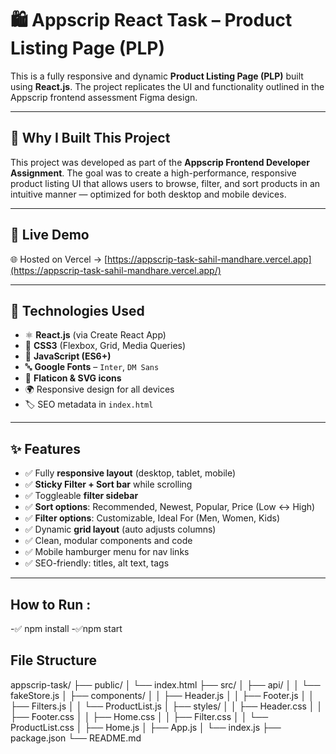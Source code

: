 # 🛍️ Appscrip React Task – Product Listing Page (PLP)

This is a fully responsive and dynamic **Product Listing Page (PLP)** built using **React.js**. The project replicates the UI and functionality outlined in the Appscrip frontend assessment Figma design.

---

## 🎯 Why I Built This Project

This project was developed as part of the **Appscrip Frontend Developer Assignment**. The goal was to create a high-performance, responsive product listing UI that allows users to browse, filter, and sort products in an intuitive manner — optimized for both desktop and mobile devices.

---

## 🚀 Live Demo

🌐 Hosted on Vercel → [https://appscrip-task-sahil-mandhare.vercel.app](https://appscrip-task-sahil-mandhare.vercel.app/)

---

## 🧰 Technologies Used

- ⚛️ **React.js** (via Create React App)
- 🎨 **CSS3** (Flexbox, Grid, Media Queries)
- 🧠 **JavaScript (ES6+)**
- 🔤 **Google Fonts** – `Inter`, `DM Sans`
- 🧩 **Flaticon & SVG icons**
- 🌍 Responsive design for all devices
- 🏷️ SEO metadata in `index.html`

---

## ✨ Features

- ✅ Fully **responsive layout** (desktop, tablet, mobile)
- ✅ **Sticky Filter + Sort bar** while scrolling
- ✅ Toggleable **filter sidebar**
- ✅ **Sort options**: Recommended, Newest, Popular, Price (Low ↔ High)
- ✅ **Filter options**: Customizable, Ideal For (Men, Women, Kids)
- ✅ Dynamic **grid layout** (auto adjusts columns)
- ✅ Clean, modular components and code
- ✅ Mobile hamburger menu for nav links
- ✅ SEO-friendly: titles, alt text, tags

---

## How to Run :
-✅ npm install
-✅npm start

## File Structure 
appscrip-task/
├── public/
│ └── index.html
├── src/
│ ├── api/
│ │ └── fakeStore.js
│ ├── components/
│ │ ├── Header.js
│ │ ├── Footer.js
│ │ ├── Filters.js
│ │ └── ProductList.js
│ ├── styles/
│ │ ├── Header.css
│ │ ├── Footer.css
│ │ ├── Home.css
│ │ ├── Filter.css
│ │ └── ProductList.css
│ ├── Home.js
│ ├── App.js
│ └── index.js
├── package.json
└── README.md
